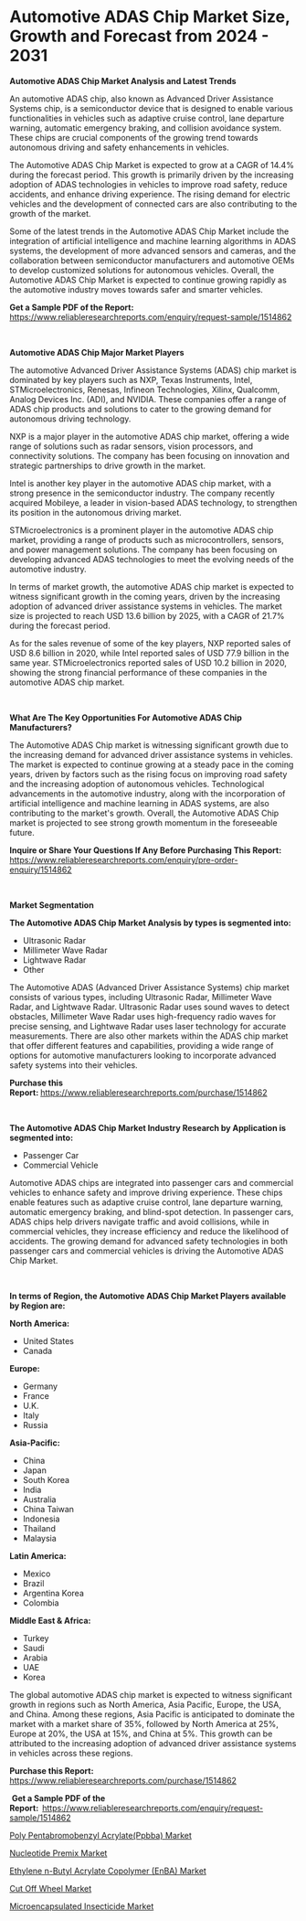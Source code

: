 <p><h1>Automotive ADAS Chip Market Size, Growth and Forecast from 2024 - 2031</h1></p><p><strong>Automotive ADAS Chip Market Analysis and Latest Trends</strong></p>
<p><p>An automotive ADAS chip, also known as Advanced Driver Assistance Systems chip, is a semiconductor device that is designed to enable various functionalities in vehicles such as adaptive cruise control, lane departure warning, automatic emergency braking, and collision avoidance system. These chips are crucial components of the growing trend towards autonomous driving and safety enhancements in vehicles.</p><p>The Automotive ADAS Chip Market is expected to grow at a CAGR of 14.4% during the forecast period. This growth is primarily driven by the increasing adoption of ADAS technologies in vehicles to improve road safety, reduce accidents, and enhance driving experience. The rising demand for electric vehicles and the development of connected cars are also contributing to the growth of the market.</p><p>Some of the latest trends in the Automotive ADAS Chip Market include the integration of artificial intelligence and machine learning algorithms in ADAS systems, the development of more advanced sensors and cameras, and the collaboration between semiconductor manufacturers and automotive OEMs to develop customized solutions for autonomous vehicles. Overall, the Automotive ADAS Chip Market is expected to continue growing rapidly as the automotive industry moves towards safer and smarter vehicles.</p></p>
<p><strong>Get a Sample PDF of the Report:&nbsp;</strong> <a href="https://www.reliableresearchreports.com/enquiry/request-sample/1514862">https://www.reliableresearchreports.com/enquiry/request-sample/1514862</a></p>
<p>&nbsp;</p>
<p><strong>Automotive ADAS Chip Major Market Players</strong></p>
<p><p>The automotive Advanced Driver Assistance Systems (ADAS) chip market is dominated by key players such as NXP, Texas Instruments, Intel, STMicroelectronics, Renesas, Infineon Technologies, Xilinx, Qualcomm, Analog Devices Inc. (ADI), and NVIDIA. These companies offer a range of ADAS chip products and solutions to cater to the growing demand for autonomous driving technology.</p><p>NXP is a major player in the automotive ADAS chip market, offering a wide range of solutions such as radar sensors, vision processors, and connectivity solutions. The company has been focusing on innovation and strategic partnerships to drive growth in the market.</p><p>Intel is another key player in the automotive ADAS chip market, with a strong presence in the semiconductor industry. The company recently acquired Mobileye, a leader in vision-based ADAS technology, to strengthen its position in the autonomous driving market.</p><p>STMicroelectronics is a prominent player in the automotive ADAS chip market, providing a range of products such as microcontrollers, sensors, and power management solutions. The company has been focusing on developing advanced ADAS technologies to meet the evolving needs of the automotive industry.</p><p>In terms of market growth, the automotive ADAS chip market is expected to witness significant growth in the coming years, driven by the increasing adoption of advanced driver assistance systems in vehicles. The market size is projected to reach USD 13.6 billion by 2025, with a CAGR of 21.7% during the forecast period.</p><p>As for the sales revenue of some of the key players, NXP reported sales of USD 8.6 billion in 2020, while Intel reported sales of USD 77.9 billion in the same year. STMicroelectronics reported sales of USD 10.2 billion in 2020, showing the strong financial performance of these companies in the automotive ADAS chip market.</p></p>
<p>&nbsp;</p>
<p><strong>What Are The Key Opportunities For Automotive ADAS Chip Manufacturers?</strong></p>
<p><p>The Automotive ADAS Chip market is witnessing significant growth due to the increasing demand for advanced driver assistance systems in vehicles. The market is expected to continue growing at a steady pace in the coming years, driven by factors such as the rising focus on improving road safety and the increasing adoption of autonomous vehicles. Technological advancements in the automotive industry, along with the incorporation of artificial intelligence and machine learning in ADAS systems, are also contributing to the market's growth. Overall, the Automotive ADAS Chip market is projected to see strong growth momentum in the foreseeable future.</p></p>
<p><strong>Inquire or Share Your Questions If Any Before Purchasing This Report:</strong> <a href="https://www.reliableresearchreports.com/enquiry/pre-order-enquiry/1514862">https://www.reliableresearchreports.com/enquiry/pre-order-enquiry/1514862</a></p>
<p>&nbsp;</p>
<p><strong>Market Segmentation</strong></p>
<p><strong>The Automotive ADAS Chip Market Analysis by types is segmented into:</strong></p>
<p><ul><li>Ultrasonic Radar</li><li>Millimeter Wave Radar</li><li>Lightwave Radar</li><li>Other</li></ul></p>
<p><p>The Automotive ADAS (Advanced Driver Assistance Systems) chip market consists of various types, including Ultrasonic Radar, Millimeter Wave Radar, and Lightwave Radar. Ultrasonic Radar uses sound waves to detect obstacles, Millimeter Wave Radar uses high-frequency radio waves for precise sensing, and Lightwave Radar uses laser technology for accurate measurements. There are also other markets within the ADAS chip market that offer different features and capabilities, providing a wide range of options for automotive manufacturers looking to incorporate advanced safety systems into their vehicles.</p></p>
<p><strong>Purchase this Report:&nbsp;</strong><a href="https://www.reliableresearchreports.com/purchase/1514862">https://www.reliableresearchreports.com/purchase/1514862</a></p>
<p>&nbsp;</p>
<p><strong>The Automotive ADAS Chip Market Industry Research by Application is segmented into:</strong></p>
<p><ul><li>Passenger Car</li><li>Commercial Vehicle</li></ul></p>
<p><p>Automotive ADAS chips are integrated into passenger cars and commercial vehicles to enhance safety and improve driving experience. These chips enable features such as adaptive cruise control, lane departure warning, automatic emergency braking, and blind-spot detection. In passenger cars, ADAS chips help drivers navigate traffic and avoid collisions, while in commercial vehicles, they increase efficiency and reduce the likelihood of accidents. The growing demand for advanced safety technologies in both passenger cars and commercial vehicles is driving the Automotive ADAS Chip Market.</p></p>
<p>&nbsp;</p>
<p><strong>In terms of Region, the Automotive ADAS Chip Market Players available by Region are:</strong></p>
<p>
    <p> <strong> North America: </strong>
        <ul>
            <li>United States</li>
            <li>Canada</li>
        </ul>
        </p> 
    <p> <strong> Europe: </strong>
        <ul>
            <li>Germany</li>
            <li>France</li>
            <li>U.K.</li>
            <li>Italy</li>
            <li>Russia</li>
        </ul>
        </p> 
    <p> <strong> Asia-Pacific: </strong>
        <ul>
            <li>China</li>
            <li>Japan</li>
            <li>South Korea</li>
            <li>India</li>
            <li>Australia</li>
            <li>China Taiwan</li>
            <li>Indonesia</li>
            <li>Thailand</li>
            <li>Malaysia</li>
        </ul>
        </p> 
    <p> <strong> Latin America: </strong>
        <ul>
            <li>Mexico</li>
            <li>Brazil</li>
            <li>Argentina Korea</li>
            <li>Colombia</li>
        </ul>
        </p> 
    <p> <strong> Middle East & Africa: </strong>
        <ul>
            <li>Turkey</li>
            <li>Saudi</li>
            <li>Arabia</li>
            <li>UAE</li>
            <li>Korea</li>
        </ul>
    </p>
    </p>
<p><p>The global automotive ADAS chip market is expected to witness significant growth in regions such as North America, Asia Pacific, Europe, the USA, and China. Among these regions, Asia Pacific is anticipated to dominate the market with a market share of 35%, followed by North America at 25%, Europe at 20%, the USA at 15%, and China at 5%. This growth can be attributed to the increasing adoption of advanced driver assistance systems in vehicles across these regions.</p></p>
<p><strong>Purchase this Report: </strong><a href="https://www.reliableresearchreports.com/purchase/1514862">https://www.reliableresearchreports.com/purchase/1514862</a></p>
<p>&nbsp;<strong>Get a Sample PDF of the Report:&nbsp;&nbsp;</strong><a href="https://www.reliableresearchreports.com/enquiry/request-sample/1514862">https://www.reliableresearchreports.com/enquiry/request-sample/1514862</a></p>
<p><strong></strong></p>
<p><p><a href="https://rainy-horn-d69.notion.site/Poly-Pentabromobenzyl-Acrylate-Ppbba-Market-Research-Report-Reveals-The-Latest-Trends-And-Opportuni-b24121c721714c55a8546dd059142418">Poly Pentabromobenzyl Acrylate(Ppbba) Market</a></p><p><a href="https://rainy-horn-d69.notion.site/Nucleotide-Premix-Market-Centers-on-Aspects-such-as-Market-Growth-Market-Share-Market-Opportunity--b9c54ad07e2748bc8d8eeee2ac754f78">Nucleotide Premix Market</a></p><p><a href="https://woozy-pyroraptor-a1f.notion.site/Ethylene-n-Butyl-Acrylate-Copolymer-EnBA-Market-Size-Share-Trends-Analysis-Report-By-Material--22dbb46f62f84e5ebe552b12b861a2e2">Ethylene n-Butyl Acrylate Copolymer (EnBA) Market</a></p><p><a href="https://view.publitas.com/reportprime-1/cut-off-wheel-market-research-report-provides-thorough-industry-overview-which-offers-an-in-depth-analysis-of-product-trends-and-new-market-divisions/">Cut Off Wheel Market</a></p><p><a href="https://view.publitas.com/reportprime-1/microencapsulated-insecticide-market-share-market-new-trends-analysis-report-by-type-by-application-by-end-use-by-region-and-segment-forecasts-2024-2031/">Microencapsulated Insecticide Market</a></p></p>